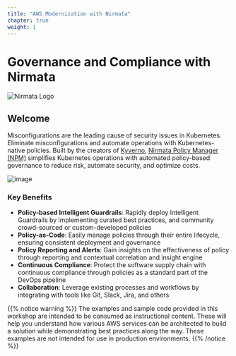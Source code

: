 ```yaml
---
title: "AWS Modernization with Nirmata"
chapter: true
weight: 1
---
```


# Governance and Compliance with Nirmata
![Nirmata Logo](/images/nirmata-logo-horizontal-small.png)

## Welcome

Misconfigurations are the leading cause of security issues in Kubernetes. Eliminate misconfigurations and automate operations with Kubernetes-native policies. Built by the creators of [Kyverno](https://kyverno.io/), [Nirmata Policy Manager (NPM)](https://nirmata.com/nirmata-cloud-native-policy-manager/) simplifies Kubernetes operations with automated policy-based governance to reduce risk, automate security, and optimize costs.

![image](/images/1_npm_home.png)

### Key Benefits

* **Policy-based Intelligent Guardrails**: Rapidly deploy Intelligent Guardrails by implementing curated best practices, and community crowd-sourced or custom-developed policies
* **Policy-as-Code**: Easily manage policies through their entire lifecycle, ensuring consistent deployment and governance
* **Policy Reporting and Alerts**: Gain insights on the effectiveness of policy through reporting and contextual correlation and insight engine
* **Continuous Compliance**: Protect the software supply chain with continuous compliance through policies as a standard part of the DevOps pipeline
* **Collaboration**: Leverage existing processes and workflows by integrating with tools like Git, Slack, Jira, and others

{{% notice warning %}}
The examples and sample code provided in this workshop are intended to be consumed as instructional content. These will help you understand how various AWS services can be architected to build a solution while demonstrating best practices along the way. These examples are not intended for use in production environments.
{{% /notice %}}
